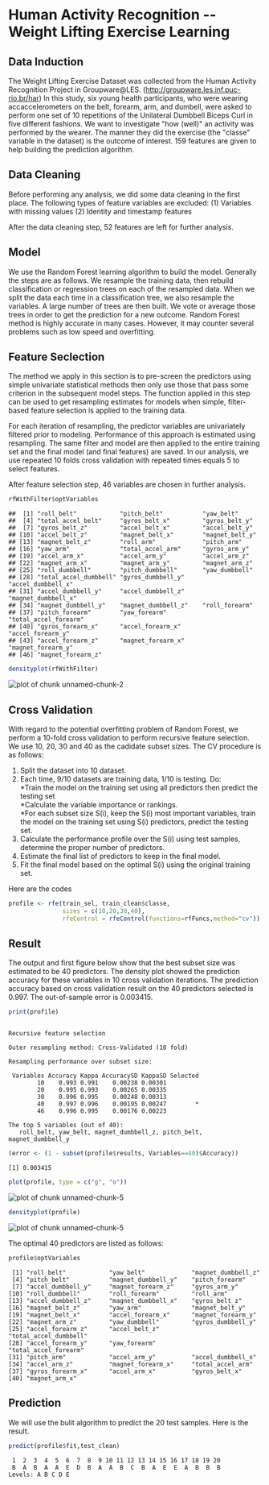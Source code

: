 




Human Activity Recognition -- Weight Lifting Exercise Learning
========================================================

Data Induction
---------------------------

The Weight Lifting Exercise Dataset was collected from the Human Activity Recognition Project in Groupware@LES. (http://groupware.les.inf.puc-rio.br/har) In this study, six young health participants, who were wearing accaccelerometers on the belt, forearm, arm, and dumbell, were asked to perform one set of 10 repetitions of the Unilateral Dumbbell Biceps Curl in five different fashions. We want to investigate "how (well)" an activity was performed by the wearer. The manner they did the exercise (the "classe" variable in the dataset) is the outcome of interest. 159 features are given to help building the prediction algorithm.

Data Cleaning
----------------------

Before performing any analysis, we did some data cleaning in the first place. The following types of feature variables are excluded:
(1) Variables with missing values
(2) Identity and timestamp features

After the data cleaning step, 52 features are left for further analysis.

Model
------------------

We use the Random Forest learning algorithm to build the model. Generally the steps are as follows. We resample the training data, then rebuild classification or regression trees on each of the resampled data. When we split the data each time in a classification tree, we also resample the variables. A large number of trees are then built. We vote or average those trees in order to get the prediction for a new outcome. Random Forest method is highly accurate in many cases. However, it may counter several problems such as low speed and overfitting.

Feature Seclection
------------------

The method we apply in this section is to pre-screen the predictors using simple univariate statistical methods then only use those that pass some criterion in the subsequent model steps. The function applied in this step can be used to get resampling estimates for models when simple, filter-based feature selection is applied to the training data.

For each iteration of resampling, the predictor variables are univariately filtered prior to modeling. Performance of this approach is estimated using resampling. The same filter and model are then applied to the entire training set and the final model (and final features) are saved. In our analysis, we use repeated 10 folds cross validation with repeated times equals 5 to select features. 

After feature selection step, 46 variables are chosen in further analysis.



```r
rfWithFilter$optVariables
```

```
##  [1] "roll_belt"            "pitch_belt"           "yaw_belt"            
##  [4] "total_accel_belt"     "gyros_belt_x"         "gyros_belt_y"        
##  [7] "gyros_belt_z"         "accel_belt_x"         "accel_belt_y"        
## [10] "accel_belt_z"         "magnet_belt_x"        "magnet_belt_y"       
## [13] "magnet_belt_z"        "roll_arm"             "pitch_arm"           
## [16] "yaw_arm"              "total_accel_arm"      "gyros_arm_y"         
## [19] "accel_arm_x"          "accel_arm_y"          "accel_arm_z"         
## [22] "magnet_arm_x"         "magnet_arm_y"         "magnet_arm_z"        
## [25] "roll_dumbbell"        "pitch_dumbbell"       "yaw_dumbbell"        
## [28] "total_accel_dumbbell" "gyros_dumbbell_y"     "accel_dumbbell_x"    
## [31] "accel_dumbbell_y"     "accel_dumbbell_z"     "magnet_dumbbell_x"   
## [34] "magnet_dumbbell_y"    "magnet_dumbbell_z"    "roll_forearm"        
## [37] "pitch_forearm"        "yaw_forearm"          "total_accel_forearm" 
## [40] "gyros_forearm_x"      "accel_forearm_x"      "accel_forearm_y"     
## [43] "accel_forearm_z"      "magnet_forearm_x"     "magnet_forearm_y"    
## [46] "magnet_forearm_z"
```

```r
densityplot(rfWithFilter)
```

![plot of chunk unnamed-chunk-2](figure/unnamed-chunk-2.png) 

Cross Validation
---------------------

With regard to the potential overfitting problem of Random Forest, we perform a 10-fold cross validation to perform recursive feature selection. We use 10, 20, 30 and 40 as the cadidate subset sizes. The CV procedure is as follows:

1. Split the dataset into 10 dataset.  
2. Each time, 9/10 datasets are training data, 1/10 is testing. Do:  
   *Train the model on the training set using all predictors then predict the testing set  
   *Calculate the variable importance or rankings.  
   *For each subset size S(i), keep the S(i) most important variables, train the model on the training set using S(i) predictors, predict the testing set.  
3. Calculate the performance profile over the S(i) using test samples, determine the proper number of predictors.  
4. Estimate the final list of predictors to keep in the final model.  
5. Fit the final model based on the optimal S(i) using the original training set.

Here are the codes

```r
profile <- rfe(train_sel, train_clean$classe,
               sizes = c(10,20,30,40),
               rfeControl = rfeControl(functions=rfFuncs,method="cv"))
```
  
Result
---------------------------

The output and first figure below show that the best subset size was estimated to be 40 predictors. The density plot showed the prediction accuracy for these variables in 10 cross validation iterations. The prediction accuracy based on cross validation result on the 40 predictors selected is 0.997. The out-of-sample error is 0.003415.




```r
print(profile)
```

```

Recursive feature selection

Outer resampling method: Cross-Validated (10 fold) 

Resampling performance over subset size:

 Variables Accuracy Kappa AccuracySD KappaSD Selected
        10    0.993 0.991    0.00238 0.00301         
        20    0.995 0.993    0.00265 0.00335         
        30    0.996 0.995    0.00248 0.00313         
        40    0.997 0.996    0.00195 0.00247        *
        46    0.996 0.995    0.00176 0.00223         

The top 5 variables (out of 40):
   roll_belt, yaw_belt, magnet_dumbbell_z, pitch_belt, magnet_dumbbell_y
```

```r
(error <- (1 - subset(profile$results, Variables==40)$Accuracy))
```

```
[1] 0.003415
```

```r
plot(profile, type = c("g", "o"))
```

![plot of chunk unnamed-chunk-5](figure/unnamed-chunk-51.png) 

```r
densityplot(profile)
```

![plot of chunk unnamed-chunk-5](figure/unnamed-chunk-52.png) 

The optimal 40 predictors are listed as follows:

```r
profile$optVariables
```

```
 [1] "roll_belt"            "yaw_belt"             "magnet_dumbbell_z"   
 [4] "pitch_belt"           "magnet_dumbbell_y"    "pitch_forearm"       
 [7] "accel_dumbbell_y"     "magnet_forearm_z"     "gyros_arm_y"         
[10] "roll_dumbbell"        "roll_forearm"         "roll_arm"            
[13] "accel_dumbbell_z"     "magnet_dumbbell_x"    "gyros_belt_z"        
[16] "magnet_belt_z"        "yaw_arm"              "magnet_belt_y"       
[19] "magnet_belt_x"        "accel_forearm_x"      "magnet_forearm_y"    
[22] "magnet_arm_z"         "yaw_dumbbell"         "gyros_dumbbell_y"    
[25] "accel_forearm_z"      "accel_belt_z"         "total_accel_dumbbell"
[28] "accel_forearm_y"      "yaw_forearm"          "total_accel_forearm" 
[31] "pitch_arm"            "accel_arm_y"          "accel_dumbbell_x"    
[34] "accel_arm_z"          "magnet_forearm_x"     "total_accel_arm"     
[37] "gyros_forearm_x"      "accel_arm_x"          "gyros_belt_x"        
[40] "magnet_arm_x"        
```

Prediction
---------------------------------

We will use the bulit algorithm to predict the 20 test samples. Here is the result.



```r
predict(profile$fit,test_clean)
```

```
 1  2  3  4  5  6  7  8  9 10 11 12 13 14 15 16 17 18 19 20 
 B  A  B  A  A  E  D  B  A  A  B  C  B  A  E  E  A  B  B  B 
Levels: A B C D E
```

